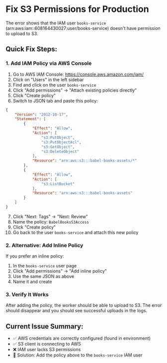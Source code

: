# Fix S3 Permissions for Production

The error shows that the IAM user `books-service` (arn:aws:iam::608164430027:user/books-service) doesn't have permission to upload to S3.

## Quick Fix Steps:

### 1. Add IAM Policy via AWS Console

1. Go to AWS IAM Console: https://console.aws.amazon.com/iam/
2. Click on "Users" in the left sidebar
3. Find and click on the user `books-service`
4. Click "Add permissions" → "Attach existing policies directly"
5. Click "Create policy"
6. Switch to JSON tab and paste this policy:

```json
{
    "Version": "2012-10-17",
    "Statement": [
        {
            "Effect": "Allow",
            "Action": [
                "s3:PutObject",
                "s3:PutObjectAcl",
                "s3:GetObject",
                "s3:DeleteObject"
            ],
            "Resource": "arn:aws:s3:::babel-books-assets/*"
        },
        {
            "Effect": "Allow",
            "Action": [
                "s3:ListBucket"
            ],
            "Resource": "arn:aws:s3:::babel-books-assets"
        }
    ]
}
```

7. Click "Next: Tags" → "Next: Review"
8. Name the policy: `BabelBooksS3Access`
9. Click "Create policy"
10. Go back to the user `books-service` and attach this new policy

### 2. Alternative: Add Inline Policy

If you prefer an inline policy:

1. In the `books-service` user page
2. Click "Add permissions" → "Add inline policy"
3. Use the same JSON as above
4. Name it and create

### 3. Verify It Works

After adding the policy, the worker should be able to upload to S3. The error should disappear and you should see successful uploads in the logs.

## Current Issue Summary:
- ✅ AWS credentials are correctly configured (found in environment)
- ✅ S3 client is connecting to AWS
- ❌ IAM user lacks S3 permissions
- 🔧 Solution: Add the policy above to the `books-service` IAM user
